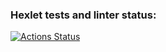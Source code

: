 ### Hexlet tests and linter status:
[![Actions Status](https://github.com/Kate-del/qa-engineer-project-85/actions/workflows/hexlet-check.yml/badge.svg)](https://github.com/Kate-del/qa-engineer-project-85/actions)